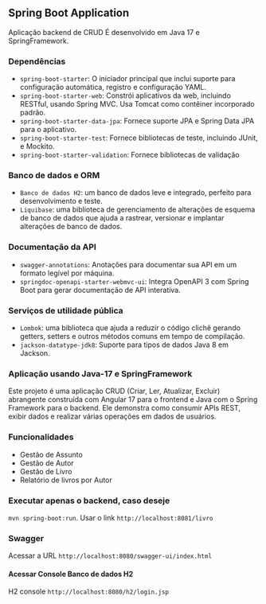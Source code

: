 ## Spring Boot Application

Aplicação backend de CRUD
É desenvolvido em Java 17 e SpringFramework. 

### Dependências 
- `spring-boot-starter`: O iniciador principal que inclui suporte para configuração automática, registro e configuração YAML.
- `spring-boot-starter-web`: Constrói aplicativos da web, incluindo RESTful, usando Spring MVC. Usa Tomcat como contêiner incorporado padrão.
- `spring-boot-starter-data-jpa`: Fornece suporte JPA e Spring Data JPA para o aplicativo.
- `spring-boot-starter-test`: Fornece bibliotecas de teste, incluindo JUnit, e Mockito.
- `spring-boot-starter-validation`: Fornece bibliotecas de validação

### Banco de dados e ORM
- `Banco de dados H2`: um banco de dados leve e integrado, perfeito para desenvolvimento e teste.
- `Liquibase`: uma biblioteca de gerenciamento de alterações de esquema de banco de dados que ajuda a rastrear, versionar e implantar alterações de banco de dados.

### Documentação da API
- `swagger-annotations`: Anotações para documentar sua API em um formato legível por máquina.
- `springdoc-openapi-starter-webmvc-ui`: Integra OpenAPI 3 com Spring Boot para gerar documentação de API interativa.

### Serviços de utilidade pública
- `Lombok`: uma biblioteca que ajuda a reduzir o código clichê gerando getters, setters e outros métodos comuns em tempo de compilação.
- `jackson-datatype-jdk8`: Suporte para tipos de dados Java 8 em Jackson.


### Aplicação usando Java-17 e SpringFramework
Este projeto é uma aplicação CRUD (Criar, Ler, Atualizar, Excluir) abrangente construída com Angular 17 para o frontend e Java com o Spring Framework para o backend.
Ele demonstra como consumir APIs REST, exibir dados e realizar várias operações em dados de usuários.

### Funcionalidades

- Gestão de Assunto
- Gestão de Autor
- Gestão de Livro
- Relatório de livros por Autor

### Executar apenas o backend, caso deseje
`mvn spring-boot:run`. Usar o link `http://localhost:8081/livro`

### Swagger
Acessar a URL `http://localhost:8080/swagger-ui/index.html`

#### Acessar Console Banco de dados H2
H2 console `http://localhost:8080/h2/login.jsp`




